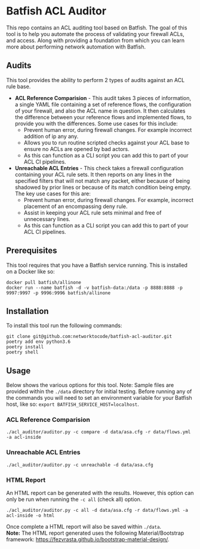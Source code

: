 # Batfish ACL Auditor
This repo contains an ACL auditing tool based on Batfish. The goal of this tool is to help you automate the process of validating your firewall ACLs, and access. Along with providing a foundation from which you can learn more about performing network automation with Batfish.

## Audits
This tool provides the ability to perform 2 types of audits against an ACL rule base.

* **ACL Reference Comparision** - This audit takes 3 pieces of information, a single YAML file containing a set of reference flows, the configuration of your firewall, and also the ACL name in question. It then calculates the difference between your reference flows and implemented flows, to provide you with the differences. Some use cases for this include:
  * Prevent human error, during firewall changes. For example incorrect addition of ip any any.
  * Allows you to run routine scripted checks against your ACL base to ensure no ACLs are opened by bad actors.
  * As this can function as a CLI script you can add this to part of your ACL CI pipelines.
* **Unreachable ACL Entries** - This check takes a firewall configuration containing your ACL rule sets. It then reports on any lines in the specified filters that will not match any packet, either because of being shadowed by prior lines or because of its match condition being empty. The key use cases for this are:
  * Prevent human error, during firewall changes. For example, incorrect placement of an encompassing deny rule.
  * Assist in keeping your ACL rule sets minimal and free of unnecessary lines.
  * As this can function as a CLI script you can add this to part of your ACL CI pipelines.

## Prerequisites
This tool requires that you have a Batfish service running. This is installed on a Docker like so:
```
docker pull batfish/allinone
docker run --name batfish -d -v batfish-data:/data -p 8888:8888 -p 9997:9997 -p 9996:9996 batfish/allinone
```

## Installation
To install this tool run the following commands:
```
git clone git@github.com:networktocode/batfish-acl-auditor.git
poetry add env python3.6
poetry install
poetry shell
```

## Usage
Below shows the various options for this tool. Note: Sample files are provided within the `./data` directory for initial testing.
Before running any of the commands you will need to set an environment variable for your Batfish host, like so: `export BATFISH_SERVICE_HOST=localhost`.

### ACL Reference Comparision
```
./acl_auditor/auditor.py -c compare -d data/asa.cfg -r data/flows.yml -a acl-inside 
```
### Unreachable ACL Entries
```
./acl_auditor/auditor.py -c unreachable -d data/asa.cfg
```
### HTML Report
An HTML report can be generated with the results. However, this option can only be run when running the `-c all` (check all) option.
```
./acl_auditor/auditor.py -c all -d data/asa.cfg -r data/flows.yml -a acl-inside -o html
```
Once complete a HTML report will also be saved within `./data`.<br>
**Note:** The HTML report generated uses the following Material/Bootstrap framework: https://fezvrasta.github.io/bootstrap-material-design/.
